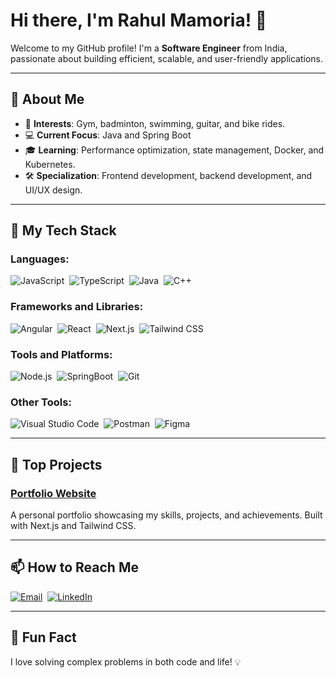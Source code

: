 # Hi there, I'm Rahul Mamoria! 👋

Welcome to my GitHub profile! I'm a **Software Engineer** from India, passionate about building efficient, scalable, and user-friendly applications.

---

## 🚀 About Me

- 🌟 **Interests**: Gym, badminton, swimming, guitar, and bike rides.
- 💻 **Current Focus**: Java and Spring Boot
- 🎓 **Learning**: Performance optimization, state management, Docker, and Kubernetes.
- 🛠️ **Specialization**: Frontend development, backend development, and UI/UX design.


---


## 💼 My Tech Stack

### **Languages**:
![JavaScript](https://img.shields.io/badge/-JavaScript-05122A?style=for-the-badge&logo=javascript)&nbsp;
![TypeScript](https://img.shields.io/badge/-TypeScript-05122A?style=for-the-badge&logo=typescript)&nbsp;
![Java](https://img.shields.io/badge/-Java-05122A?style=for-the-badge&logo=java)&nbsp;
![C++](https://img.shields.io/badge/-C++-05122A?style=for-the-badge&logo=c%2B%2B)&nbsp;

### **Frameworks and Libraries**:
![Angular](https://img.shields.io/badge/-Angular-05122A?style=for-the-badge&logo=angular)&nbsp;
![React](https://img.shields.io/badge/-React-05122A?style=for-the-badge&logo=react)&nbsp;
![Next.js](https://img.shields.io/badge/-Next.js-05122A?style=for-the-badge&logo=next.js)&nbsp;
![Tailwind CSS](https://img.shields.io/badge/-Tailwind%20CSS-05122A?style=for-the-badge&logo=tailwindcss)&nbsp;

### **Tools and Platforms**:
![Node.js](https://img.shields.io/badge/-Node.js-05122A?style=for-the-badge&logo=node.js)&nbsp;
![SpringBoot](https://img.shields.io/badge/-Springboot-05122A?style=for-the-badge&logo=springboot)&nbsp;
![Git](https://img.shields.io/badge/-Git-05122A?style=for-the-badge&logo=git)&nbsp;

### **Other Tools**:
![Visual Studio Code](https://img.shields.io/badge/-VS%20Code-05122A?style=for-the-badge&logo=visual-studio-code&logoColor=007ACC)&nbsp;
![Postman](https://img.shields.io/badge/-Postman-05122A?style=for-the-badge&logo=postman)&nbsp;
![Figma](https://img.shields.io/badge/-Figma-05122A?style=for-the-badge&logo=figma)&nbsp;


---


## 📝 Top Projects

### [ Portfolio Website](https://rahulmamoria.vercel.app/)
A personal portfolio showcasing my skills, projects, and achievements. Built with Next.js and Tailwind CSS.

</div>

---


## 📫 How to Reach Me

[![Email](https://img.shields.io/badge/-rahulmamoria@gmail.com-D14836?style=for-the-badge&logo=gmail&logoColor=white)](mailto:rahulmamoria@gmail.com)&nbsp;
[![LinkedIn](https://img.shields.io/badge/-Rahul%20Mamoria-0077B5?style=for-the-badge&logo=linkedin&logoColor=white)](https://www.linkedin.com/in/rahulmm07/)


---

## 🌟 Fun Fact

I love solving complex problems in both code and life! 💡

